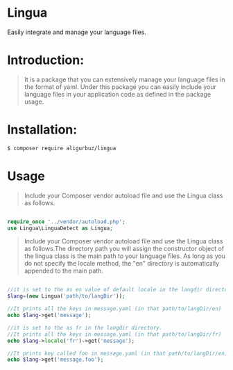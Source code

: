 # Lingua
Easily integrate and manage your language files.

# Introduction:
> It is a package that you can extensively manage your language files in the format of yaml. Under this package you can easily include your language files in your application code as defined in the package usage.

# Installation:
```bash
$ composer require aligurbuz/lingua
```

# Usage

> Include your Composer vendor autoload file and use the Lingua class as follows.

```php

require_once '../vendor/autoload.php';
use Lingua\LinguaDetect as Lingua;

```

> Include your Composer vendor autoload file and use the Lingua class as follows.The directory path you will assign the constructor object of the lingua class
                                                                                 is the main path to your language files. As long as you do not specify the locale method, the "en" directory is automatically appended to the main path.

```php

//it is set to the as en value of default locale in the langdir directory.
$lang=(new Lingua('path/to/langDir'));

//It prints all the keys in message.yaml (in that path/to/langDir/en)
echo $lang->get('message');

//it is set to the as fr in the langdir directory.
//It prints all the keys in message.yaml (in that path/to/langDir/fr)
echo $lang->locale('fr')->get('message');

//It prints key called foo in message.yaml (in that path/to/langDir/en)
echo $lang->get('message.foo');


```